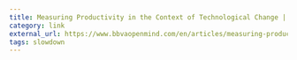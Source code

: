 ```yaml
---
title: Measuring Productivity in the Context of Technological Change | OpenMind
category: link
external_url: https://www.bbvaopenmind.com/en/articles/measuring-productivity-in-the-context-of-technological-change/
tags: slowdown
---
```


